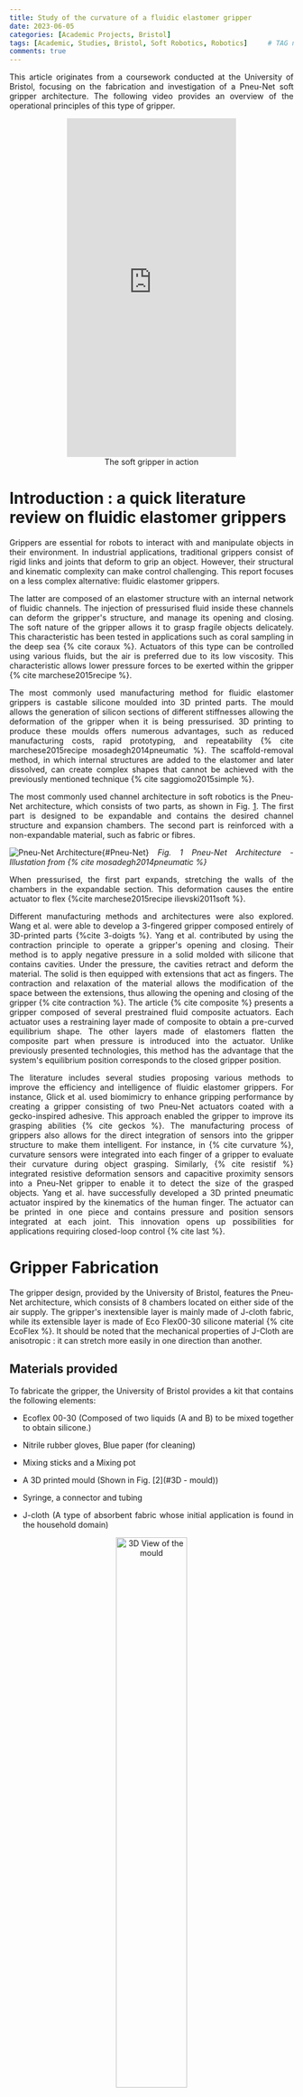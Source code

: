 ```yaml
---
title: Study of the curvature of a fluidic elastomer gripper
date: 2023-06-05
categories: [Academic Projects, Bristol]
tags: [Academic, Studies, Bristol, Soft Robotics, Robotics]     # TAG names should always be lowercase
comments: true
---
```


<style>
  p {
    text-align: justify;
  }
</style>


This article originates from a coursework conducted at the University of Bristol, focusing on the fabrication and investigation of a Pneu-Net soft gripper architecture. 
The following video provides an overview of the operational principles of this type of gripper.

<div style="display: flex; justify-content: center; align-items: center;">
  <iframe width="300em" height="600em" src="https://www.youtube.com/embed/Lk2cIwTRDkE" frameborder="0" allow="autoplay; encrypted-media" allowfullscreen></iframe>
</div>
<center>
The soft gripper in action
</center>


# Introduction : a quick literature review on fluidic elastomer grippers
<p>
Grippers are essential for robots to interact with and manipulate
objects in their environment. In industrial applications, traditional
grippers consist of rigid links and joints that deform to grip an
object. However, their structural and kinematic complexity can make
control challenging. This report focuses on a less complex alternative:
fluidic elastomer grippers. </p>

The latter are composed of an elastomer structure with an internal
network of fluidic channels. The injection of pressurised fluid inside
these channels can deform the gripper's structure, and manage its
opening and closing. The soft nature of the gripper allows it to grasp
fragile objects delicately. This characteristic has been tested in
applications such as coral sampling in the deep sea  {% cite coraux %}. Actuators
of this type can be controlled using various fluids, but the air is
preferred due to its low viscosity. This characteristic allows lower
pressure forces to be exerted within the gripper {% cite marchese2015recipe %}.

The most commonly used manufacturing method for fluidic elastomer
grippers is castable silicone moulded into 3D printed parts. The mould
allows the generation of silicon sections of different stiffnesses
allowing the deformation of the gripper when it is being pressurised. 3D
printing to produce these moulds offers numerous advantages, such as
reduced manufacturing costs, rapid prototyping, and repeatability
{% cite marchese2015recipe mosadegh2014pneumatic  %}. The scaffold-removal
method, in which internal structures are added to the elastomer and
later dissolved, can create complex shapes that cannot be achieved with
the previously mentioned technique {% cite saggiomo2015simple %}.

The most commonly used channel architecture in soft robotics is the
Pneu-Net architecture, which consists of two parts, as shown in Fig.
[1](#Pneu-Net). The first
part is designed to be expandable and contains the desired channel
structure and expansion chambers. The second part is reinforced with a
non-expandable material, such as fabric or fibres. 

<a id="Pneu-Net"></a>
![Pneu-Net Architecture]({{site.baseurl}}/assets/img/soft_robot/pneunet.jpg){#Pneu-Net}
_Fig. 1 Pneu-Net Architecture - Illustation from {% cite mosadegh2014pneumatic %}_



When pressurised, the first part expands, stretching the walls of the
chambers in the expandable section. This deformation causes the entire
actuator to flex {%cite marchese2015recipe ilievski2011soft %}.

Different manufacturing methods and architectures were also explored.
Wang et al. were able to develop a 3-fingered gripper composed entirely
of 3D-printed parts {%cite 3-doigts %}. Yang et al. contributed by using the
contraction principle to operate a gripper's opening and closing. Their
method is to apply negative pressure in a solid molded with silicone
that contains cavities. Under the pressure, the cavities retract and
deform the material. The solid is then equipped with extensions that act
as fingers. The contraction and relaxation of the material allows the
modification of the space between the extensions, thus allowing the
opening and closing of the gripper {% cite contraction %}. The article {% cite composite %} presents a gripper composed of several prestrained fluid composite actuators. Each actuator uses a restraining layer made of composite to obtain a pre-curved equilibrium shape. The other layers made of elastomers flatten the composite part when pressure is introduced into the actuator. Unlike previously presented technologies, this method has the advantage that the system's equilibrium position corresponds to the closed gripper position.

The literature includes several studies proposing various methods to improve the efficiency and intelligence of fluidic elastomer grippers. For instance, Glick et al. used biomimicry to enhance gripping performance by creating a gripper consisting of two Pneu-Net actuators coated with a gecko-inspired adhesive. This approach enabled the gripper to improve its grasping abilities {% cite geckos %}. The manufacturing process of grippers also allows for the direct integration of sensors into the gripper structure to make them intelligent. For instance, in {% cite curvature %}, curvature sensors were integrated into each finger of a gripper to evaluate their curvature during object grasping. Similarly, {% cite resistif %} integrated resistive deformation sensors and capacitive proximity sensors into a Pneu-Net gripper to enable it to detect the size of the grasped objects. Yang et al. have successfully developed a 3D printed pneumatic actuator inspired by the kinematics of the human finger. The actuator can be printed in one piece and contains pressure and position sensors integrated at each joint. This innovation opens up possibilities for applications requiring closed-loop control {% cite last %}.


# Gripper Fabrication

The gripper design, provided by the University of Bristol, features the
Pneu-Net architecture, which consists of 8 chambers located on either
side of the air supply. The gripper's inextensible layer is mainly made
of J-cloth fabric, while its extensible layer is made of Eco Flex00-30
silicone material {% cite EcoFlex %}. It should be noted that the mechanical
properties of J-Cloth are anisotropic : it can stretch more easily in
one direction than another.

## Materials provided

To fabricate the gripper, the University of Bristol provides a kit that
contains the following elements:

-   Ecoflex 00-30 (Composed of two liquids (A and B) to be mixed
    together to obtain silicone.)

-   Nitrile rubber gloves, Blue paper (for cleaning)

-   Mixing sticks and a Mixing pot

-   A 3D printed mould (Shown in Fig.
    [2](#3D - mould))

-   Syringe, a connector and tubing

-   J-cloth (A type of absorbent fabric whose initial application is
    found in the household domain)



<div style="text-align: center;">
    <a id="3D - mould"></a>
    <img src="{{site.baseurl}}/assets/img/soft_robot/Vue_3D.png" style="width: 50%; display: block; margin: 0 auto;" alt="3D View of the mould">
    Fig. 2 CAD model of the 3D printed mould
</div>

## Safety conditions

Even though both components used in the silicone fabrication process are
not skin irritants, as a preventive measure, all handling involving
liquid Ecoflex will be carried out with nitrile gloves.

## Fabrication process

All the instructions for making the gripper are provided in a video made
by Dr. Alix Partridge. The instructions can be summarized in the
following three steps:

-   *Silicone Fabrication Process :* To make silicone, the same process
    will always be used: mix each EcoFlex component in equal proportions
    in a mixing pot, then pour the resulting mixture into a syringe. By
    plugging the end of the syringe, and pulling the plunger, it is
    possible to create vacuum. This will eliminate air bubbles in the
    liquid. This process should be repeated at least 10 times.

-   *First step :* To start, cut a piece of J-cloth slightly larger than
    the mould surface and place it on a smooth surface, like laminated
    cardboard. Ensure that the direction in which the J-tissue can
    stretch is aligned with the longitudinal axis of the mould. Also be
    sure to position a piece of tube at the designated location in the
    centre of the mould. Then make silicone using the method described
    above. Pour the silicone into the mould being careful not to
    introduce air bubbles. The remaining silicone can be applied to the
    J-Cloth using the supplied mixing sticks. Let the silicone dry for a
    minimum of 4 hours.

-   *Second step :* To start, demold the silicone and peel off the
    J-Cloth from the smooth surface. Then, cover the base of the molded
    part with a thin layer of liquid silicone using your finger. Coat
    the surface of the J-Cloth that was in contact with the
    plastic-coated cardboard with silicone as well. Next, place the two
    coated layers in contact, taking care to avoid the formation of air
    bubbles at the joint. After completing this step, it is important to
    allow the silicone to dry for 4 hours.

-   *Third step :* Connect the gripper tube to the syringe using the
    adapter, pressurize it and check for proper functioning

# Experimental design

In the framework of this project, two main experiments are envisioned:
the first one focuses on studying the curvature of the gripper as a
function of the injected air volume, and the second one aims to
determine the gripper's performance in grasping multiple types of
objects.

## Curvature Study

### Hypothesis

By compressing the gripper with different volumes, it is observed that
the curvature of the gripper appears to approach that of a circular arc.
To experimentally test this hypothesis, a measurement method is
established to record the gripper's curvature using a camera. A circular
fitting method will be used to verify if the curvature of the gripper
can be inscribed in a circle. If this hypothesis is validated through
the experiment, it will also be possible to plot the gripper clamping
radius evolution law as a function of the injected air volume.
[]{#part:hypothese label="part:hypothese"}

### Setting up the test bench

For precise measurements, a test bench is utilized to hold the gripper
fixed during compression. This setup ensures a constant fixed position
of the camera and gripper for all tested air volumes. The test bench, as
shown in Fig. [3](#test_bench), also includes a graduated ruler that serves as
a scale during machine vision analysis. A black background is placed to
aid the machine vision procedure, and red pinheads are evenly
distributed along the gripper for subsequent identification of its
curvature (Fig. [3](#test_bench)). The machine vision technique employed is
elaborated in a following section

### Proposed experimental protocol

The following method is used for each volume from 0 to 60 ml with a step
of 5 ml:

-   The considered volume is injected into the gripper and a paper clip
    is used to clamp the tube and keep the gripper in a fixed position.

-   A scene acquisition is performed using a camera, which is a
    smartphone held on a tripod.

-   The coordinates of the gripper pinheads are extracted using a
    machine vision algorithm, which provides pixel coordinates in the
    image reference frame.

-   The circle-fit library {%cite pypi %} is used to determine the parameters
    of the circle (center coordinates and radius) that best fits all the
    gripper points. The accuracy and precision of the model are
    evaluated using the value of the residual error provided by the
    library. The results obtained are returned in pixels, the scale
    present on the photo allows to convert the found values into
    centimeters.

-   The gripper markers and the fitting circle are displayed on the same
    graph.

First, these data will allow us to study the evolution of the residual
error according to the injected air volume, in order to check if the
gripper curvature can be approximated by a circle.

### Description of the machine vision method used

The method used is based on the elements provided in the document
{% cite QiConn-2023 %}. For each image to be processed, the same method is
applied. The different functions used come from the Python module OpenCV
which allows image processing {%cite opencv_library %}. The coordinates of the
gripper points are stored in a list and are subsequently used for
interpretations. The steps of the machine vision algorithm are described
in Fig. [3](#test_bench).



<div style="text-align: center;">
    <a id="test_bench"></a>
    <img src="{{site.baseurl}}/assets/img/soft_robot/Machine_Vision.png" style="width: 75%; display: block; margin: 0 auto;" alt="test bench">
    Fig. 3 Test Bench made of Legos
</div>

The entire code used in this project is available in the dedicated
Github repository which can be found
[here](https://github.com/EdRlld/Soft_Robotics_Machine_Vision).

## Study of the grasping capability of the soft gripper

### Hypothesis

An assumption is made that the gripper is capable of lifting a wide
range of differently shaped objects. The following experiment aims to
test the gripper's ability to lift various types of objects.

### Proposed experimental protocol {#part:exp2}

The objective of this experiment is to study the configuration and
grasping capability of the gripper on various everyday objects. The
experimental protocol involves the following steps:

-   Select an object and measure its mass.

-   Place the object on a flat surface.

-   Position the gripper on the object and compress the syringe.

-   Attempt to lift the object while taking a photograph of the
    configuration.

# Results and Analysis

## Curvature Study

### Machine Vision Results

The machine vision method is applied and allows obtaining the gripper's
shape for different volumes as presented in Fig.
[4](#fig:Gripper_gaits). For display convenience, only half of
the tested volumes are shown.

<div style="text-align: center;">
    <a id="fig:Gripper_gaits"></a>
    <img src="{{site.baseurl}}/assets/img/soft_robot/Extraction_of_gripper_gaits.svg" style="width: 75%; display: block; margin: 0 auto;" alt="gripper gaits">
</div>

<div style="text-align: center;">
Fig.4 Gripper gaits
</div>

It is possible to observe that when the volume is zero (the gripper is
not compressed), it is already curved due to the effect of gravity on
the soft material.

### Circular fitting results and interpretations

Using the different coordinates of the points, a circular fitting is
performed for each volume value. Fig.
[5](#fig:Circular_fitting) shows 4 examples of circular fitting.


<div style="text-align: center;">
    <a id="#fig:Circular_fitting"></a>
    <img src="{{site.baseurl}}/assets/img/soft_robot/circular_fitting.png" style="width: 50%; display: block; margin: 0 auto;" alt="Circular Fitting">
</div>

<div style="text-align: center;">
Fig.5 Circular Fitting
</div>

As the quantity of injected air increases, fitting a circle to the
curvature of the gripper becomes more difficult. This is supported by
the residual error curve (Fig.
[6](#fig:Circular_error)), which represents the root mean square
error between data points and the circumference of the regression circle
{% cite pypi %}. The gripper's curvature can be approximated by a circular arc
from 0 to 25 ml, with a residual error below 1 mm. However, the residual
error increases beyond 30 ml, indicating that the curvature cannot be
approximated by a circular arc. Thus, presenting the clamping radius as
a function of the gripper is not relevant from 0 to 60 ml. The
hypothesis stated in section
The hypothesis part is not validated.

<div style="text-align: center;">
    <a id="#fig:Circular_error"></a>
    <img src="{{site.baseurl}}/assets/img/soft_robot/Residual_Error_display.svg" style="width: 75%; display: block; margin: 0 auto;" alt="#fig:Circular_error">
</div>

<div style="text-align: center;">
Fig.6 Residual error as a function of injected
volume
</div>

### Study of another parameter

It is not possible to accurately represent the entire curvature of the
gripper using a circular arc. However, an appropriate parameter is being
sought to quantify this curvature. Therefore, the concept of the
\"corrected clamping radius\" is introduced, which corresponds to the
radius of the circle passing through the center and the gripper ends as
shown in Fig. [7](#fig:bending_angle). This parameter indirectly quantifies the
size of objects that the gripper can grasp. Finding a model to represent
the evolution of this parameter is relevant as it could serve as a
control law in a more intricate system.

<div style="text-align: center;">
    <a id="#fig:Circular_error"></a>
    <img src="{{site.baseurl}}/assets/img/soft_robot/Bending_Angle.png" style="width: 50%; display: block; margin: 0 auto;" alt="#fig:bending_angle">
</div>

<div style="text-align: center;">
Fig.7 Definition of the Corrected clamping
radius
</div>

Thus, the circular fitting method is applied to only 3 points. Given the
number of points considered, circular fitting is perfect, and for each
volume value, the corrected clamping radius is derived. The resulting
graph is presented in Figure
[8](#fig:bending_linear).

<div style="text-align: center;">
    <a id="#fig:bending_linear"></a>
    <img src="{{site.baseurl}}/assets/img/soft_robot/Circular_Regression_with_3_points.svg" style="width: 65%; display: block; margin: 0 auto;" alt="#fig:bending_linear">
</div>

<div style="text-align: center;">
Fig.8 Evolution of corrected clamping
radius
</div>

The experimental points obtained allow a modeling of the corrected
clamping radius (CCR) as a function of the volume. A polynomial
regression is applied to the data, and it turns out that a 5th order
regression yields the best correlation coefficient without overfitting.
The derived equation is shown in
Fig.[8](#fig:bending_linear).

## Study of the grasping capability of the soft gripper

By using the experimental protocol mentioned, the
gripper lifted the different objects presented in Fig.
[9](#sousou): a cardboard box,
a 3D printed piece, a Rubik's Cube, and a meter.

The gripper was found to be able to grasp a range of objects as long as
their weight is less than 120g. Beyond this threshold, the gripper
slides and is unable to hold the object. In addition, the shape of the
gripper does not match that of the object it grabs: only the two ends
are in contact.

To improve the performance of the gripper, it could be considered to add
a rough surface like sandpaper to ensure better adhesion, similar to the
work done by {% cite geckos %}.

<div style="text-align: center;">
    <a id="#sousou"></a>
    <img src="{{site.baseurl}}/assets/img/soft_robot/objects_tests.png" style="width: 50%; display: block; margin: 0 auto;" alt="#sousou">
</div>

<div style="text-align: center;">
Fig.9 Various tested objects
radius
</div>

# Discussion

## Improvement suggestions on the fabrication method

### Tubing problem

During the manufacturing process, a difficulty arose during the
demolding stage, resulting in the tube being held in the mold and
detachment from the silicone part, as shown in Fig.
[10](#fig:probleme){reference-type="ref" reference="fig:probleme"}. I
attempted to remedy the situation by using glue to reattach the tube,
but the physical properties of the silicone hindered the adhesion of the
glue, rendering this solution ineffective.

<div style="text-align: center;">
    <a id="#fig:probleme"></a>
    <img src="{{site.baseurl}}/assets/img/soft_robot/probleme_1.jpg" style="width: 50%; display: block; margin: 0 auto;" alt="#fig:probleme">
</div>

<div style="text-align: center;">
Fig.10 Fabrication problem encountered
</div>

To address the difficulty at hand, the manufacturing process of the
molded part had to be restarted with various precautions taken. Abrasive
paper was utilized to sand the outer surface of the tube for better
silicone adhesion, and the part of the mold that held the tube was also
sanded to make detachment easier. Once the tube was properly positioned
in the mold, the tube base was degreased with 90% alcohol. With these
measures in place, the molded part of the gripper was successfully
manufactured without any detachment issues.

### Air leakage issues

During the manufacturing process, another issue was observed which
concerned air leakage during the final gripper testing. These leaks were
found at the junction between the J-Cloth and the molded part. An
additional step was added to the process to overcome this issue. At the
end of the second step of the manufacturing process, a silicone sealant is applied all around the
molded part to prevent leakage. The sealant is depicted in yellow in
Fig. [11](#fig:joint).


<div style="text-align: center;">
    <a id="#fig:probleme"></a>
    <img src="{{site.baseurl}}/assets/img/soft_robot/joint.svg" style="width: 40%; display: block; margin: 0 auto;" alt="#fig:joint">
</div>

<div style="text-align: center;">
Fig.11 Addition of a seal to ensure tightness.
</div>



## Suggestion for design improvement

The current gripper could only limit two degrees of freedom during the
grasping experiment due to its two contact points. To improve this, a
feasible solution would be to add a new part to the gripper that blocks
all three degrees of freedom, enhancing grasping quality and preventing
object movement on all axes. Increasing the contact surface between the
gripper and the object by adding a third contact point would also
improve grip. To achieve this, we modified the existing gripper's CAD
model, creating a three-fingered gripper with 120-degree spacing between
each finger. The resulting 3D model was then printed (Fig.
[12](#fig:3pince)).

<div style="text-align: center;">
    <a id="#fig:probleme"></a>
    <img src="{{site.baseurl}}/assets/img/soft_robot/3parts.jpg" style="width: 40%; display: block; margin: 0 auto;" alt="#fig:3pince">
</div>

<div style="text-align: center;">
Fig.12 Gripper design proposal
</div>


A silicone shortage prevented full fabrication of the designed gripper
for performance testing and validation of previous hypotheses. To
address this, an extension of this work could involve repeating the
grasping experiment using the new gripper design and quantifying
performance differences between the original and new designs.

# Conclusion

This project allowed for the discovery of theoretical and practical
concepts related to fluidic elastomer grippers, with a focus on the
Pneu-Net architecture. The curvature of the gripper during compression
can only be considered as an arc of a circle in the volume range of 0 to
25 milliliters. By introducing the parameter of corrected clamping
radius, it was possible to establish a polynomial relationship between
this parameter and the injected air volume. It should be noted that the
law modeled is specific to the gripper fabricated in this report.
Indeed, variations in fabrication can modify the curvature behavior of
the gripper. The gripping capacity of the gripper was also investigated,
demonstrating its ability to grasp various objects of different shapes
and masses. Finally, design and manufacturing improvements were proposed
for the gripper.

{% bibliography %}



